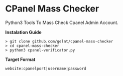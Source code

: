 # CPanel Mass Checker
Python3 Tools To Mass Check Cpanel Admin Account.

**Instalation Guide**
```
> git clone github.com/gelnt/cpanel-mass-checker
> cd cpanel-mass-checker
> python3 cpanel-verificator.py
```
**Target Format**
```
website:cpanelport|username|password
```
